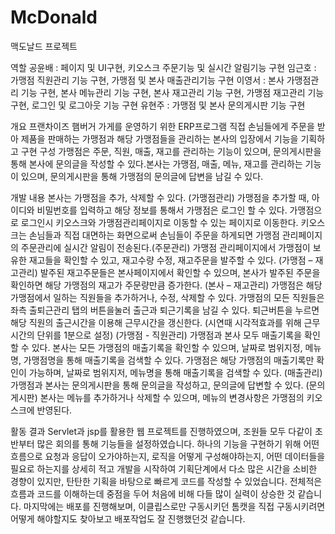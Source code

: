 # McDonald
맥도날드 프로젝트

역할
공윤배 : 페이지 및 UI구현, 키오스크 주문기능 및 실시간 알림기능 구현
임근호 : 가맹점 직원관리 기능 구현, 가맹점 및 본사 매출관리기능 구현
이영서 : 본사 가맹점관리 기능 구현, 본사 메뉴관리 기능 구현, 본사 재고관리 기능 구현, 가맹점 재고관리 기능 구현, 로그인 및 로그아웃 기능 구현
유현주 : 가맹점 및 본사 문의게시판 기능 구현

개요
프랜차이즈 햄버거 가게를 운영하기 위한 ERP프로그램
직접 손님들에게 주문을 받아 제품을 판매하는 가맹점과 해당 가맹점들을 관리하는 본사의 입장에서 기능을 기획하고 구현
구성
가맹점은 주문, 직원, 매출, 재고를 관리하는 기능이 있으며, 문의게시판을 통해 본사에 문의글을 작성할 수 있다.본사는 가맹점, 매출, 메뉴, 재고를 관리하는 기능이 있으며, 문의게시판을 통해 가맹점의 문의글에 답변을 남길 수 있다.


개발 내용 
본사는 가맹점을 추가, 삭제할 수 있다. (가맹점관리)
가맹점을 추가할 때, 아이디와 비밀번호를 입력하고 해당 정보를 통해서 가맹점은 로그인 할 수 있다.
가맹점으로 로그인시 키오스크와 가맹점관리페이지로 이동할 수 있는 페이지로 이동한다.
키오스크는 손님들과 직접 대면하는 화면으로써 손님들이 주문을 하게되면 가맹점 관리페이지의 주문관리에 실시간 알림이 전송된다.(주문관리)
가맹점 관리페이지에서 가맹점이 보유한 재고들을 확인할 수 있고, 재고수량 수정, 재고주문을 발주할 수 있다. (가맹점 – 재고관리)
발주된 재고주문들은 본사페이지에서 확인할 수 있으며, 본사가 발주된 주문을 확인하면 해당 가맹점의 재고가 주문량만큼 증가한다. (본사 – 재고관리)
가맹점은 해당 가맹점에서 일하는 직원들을 추가하거나, 수정, 삭제할 수 있다.
가맹점의 모든 직원들은 좌측 출퇴근관리 탭의 버튼을눌러 출근과 퇴근기록을 남길 수 있다.
퇴근버튼을 누르면 해당 직원의 출근시간을 이용해 근무시간을 갱신한다. (시연때 시각적효과를 위해 근무시간의 단위를 1분으로 설정) (가맹점 - 직원관리)
가맹점과 본사 모두 매출기록을 확인할 수 있다.
본사는 모든 가맹점의 매출기록을 확인할 수 있으며, 날짜로 범위지정, 메뉴명, 가맹점명을 통해 매출기록을 검색할 수 있다.
가맹점은 해당 가맹점의 매출기록만 확인이 가능하며, 날짜로 범위지저, 메뉴명을 통해 매출기록을 검색할 수 있다. (매출관리)
가맹점과 본사는 문의게시판을 통해 문의글을 작성하고, 문의글에 답변할 수 있다. (문의게시판)
본사는 메뉴를 추가하거나 삭제할 수 있으며, 메뉴의 변경사항은 가맹점의 키오스크에 반영된다.



활동 결과
Servlet과 jsp를 활용한 웹 프로젝트를 진행하였으며, 조원들 모두 다같이 초반부터 많은 회의를 통해 기능들을 설정하였습니다.
하나의 기능을 구현하기 위해 어떤 흐름으로 요청과 응답이 오가야하는지, 로직을 어떻게 구성해야하는지, 어떤 데이터들을 필요로 하는지를 상세히 적고 개발을 시작하여 기획단계에서 다소 많은 시간을 소비한 경향이 있지만, 탄탄한 기획을 바탕으로 빠르게 코드를 작성할 수 있었습니다.
전체적은 흐름과 코드를 이해하는데 중점을 두어 처음에 비해 다들 많이 실력이 상승한 것 같습니다.
마지막에는 배포를 진행해보며, 이클립스로만 구동시키던 톰캣을 직접 구동시키려면 어떻게 해야할지도 찾아보고 배포작업도 잘 진행했던것 같습니다.
